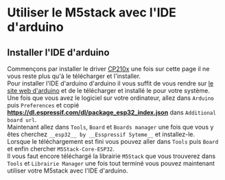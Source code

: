 # Utiliser le M5stack avec l'IDE d'arduino

  ## Installer l'IDE d'arduino
  Commençons par installer le driver [CP210x](https://www.silabs.com/developers/usb-to-uart-bridge-vcp-drivers) une fois sur cette page il ne vous reste plus qu'à le télécharger et l'installer.  
Pour installer l'IDE d'arduino d'arduino il vous suffit de vous rendre sur [le site web d'arduino](https://www.arduino.cc/en/software) et de le télécharger et installé le pour votre système.  
  Une fois que vous avez le logiciel sur votre ordinateur, allez dans `Arduino` puis `Preferences` et copié __https://dl.espressif.com/dl/package_esp32_index.json__ dans `Additional board url`.  
  Maintenant allez dans `Tools`, `Board` et `Boards manager` une fois que vous y êtes cherchez `__esp32__ by __Esspressif Syteme__` et installez-le.  
  Lorsque le téléchargement est fini vous pouvez aller dans `Tools` puis `Board` et enfin chercher `M5Stack-Core-ESP32`.  
  Il vous faut encore téléchargé la librairie `M5Stack` que vous trouverez dans `Tools` et `Librairie Manager` une fois tout terminé vous pouvez maintenant utiliser votre M5stack avec l'IDE d'arduino.  

